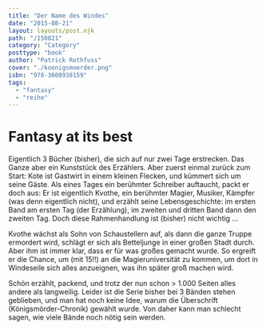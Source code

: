 ```yaml
---
title: "Der Name des Windes"
date: "2015-08-21"
layout: layouts/post.njk
path: "/150821"
category: "Category"
posttype: "book"
author: "Patrick Rothfuss"
cover: "./koenigsmoerder.png"
isbn: "978-3608938159"
tags:
  - "fantasy"
  - "reihe"
---
```


# Fantasy at its best

Eigentlich 3 Bücher (bisher), die sich auf nur zwei Tage erstrecken. Das Ganze aber ein Kunststück des Erzählers.
Aber zuerst einmal zurück zum Start: Kote ist Gastwirt in einem kleinen Flecken, und kümmert sich um seine Gäste.
Als eines Tages ein berühmter Schreiber auftaucht, packt er doch aus: Er ist eigentlich Kvothe, ein berühmter
Magier, Musiker, Kämpfer (was denn eigentlich nicht), und erzählt seine Lebensgeschichte: im ersten Band am
ersten Tag (der Erzählung), im zweiten und dritten Band dann den zweiten Tag. Doch diese Rahmenhandlung ist
(bisher) nicht wichtig ...

Kvothe wächst als Sohn von Schaustellern auf, als dann die ganze Truppe ermordert wird, schlägt er sich als Betteljunge
in einer großen Stadt durch. Aber ihm ist immer klar, dass er für was großes gemacht wurde. So ergreift er
die Chance, um (mit 15!!) an die Magieruniversität zu kommen, um dort in Windeseile sich alles anzueignen, was
ihn später groß machen wird.

Schön erzählt, packend, und trotz der nun schon > 1.000 Seiten alles andere als langweilig. Leider ist die Serie
bisher bei 3 Bänden stehen geblieben, und man hat noch keine Idee, warum die Überschrift (Königsmörder-Chronik)
gewählt wurde. Von daher kann man schlecht sagen, wie viele Bände noch nötig sein werden.
